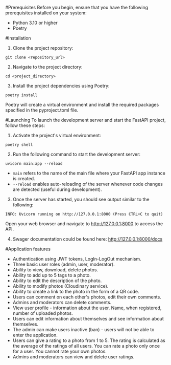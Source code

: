 #Prerequisites
Before you begin, ensure that you have the following prerequisites installed on your system:

- Python 3.10 or higher
- Poetry

#Installation
1. Clone the project repository:
```
git clone <repository_url>
```

2. Navigate to the project directory:
```
cd <project_directory>
```
3. Install the project dependencies using Poetry:
```
poetry install
```
Poetry will create a virtual environment and install the required packages specified in the pyproject.toml file.

#Launching
To launch the development server and start the FastAPI project, follow these steps:

1. Activate the project's virtual environment:
```
poetry shell
```
2. Run the following command to start the development server:
```
uvicorn main:app --reload
```
- ```main``` refers to the name of the main file where your FastAPI app instance is created.
- ```--reload``` enables auto-reloading of the server whenever code changes are detected (useful during development).
3. Once the server has started, you should see output similar to the following:

```
INFO: Uvicorn running on http://127.0.0.1:8000 (Press CTRL+C to quit)
```
Open your web browser and navigate to http://127.0.0.1:8000 to access the API.

4. Swager documentation could be found here: http://127.0.0.1:8000/docs

#Application features
- Authentication using JWT tokens, LogIn-LogOut mechanism.
- Three basic user roles (admin, user, moderator).
- Ability to view, download, delete photos.
- Ability to add up to 5 tags to a photo.
- Ability to edit the description of the photo.
- Ability to modify photos (Cloudinary service).
- Ability to create a link to the photo in the form of a QR code.
- Users can comment on each other's photos, edit their own comments.
- Admins and moderators can delete comments.
- View user profile - information about the user. Name, when registered, number of uploaded photos.
- Users can edit information about themselves and see information about themselves.
- The admin can make users inactive (ban) - users will not be able to enter the application.
- Users can give a rating to a photo from 1 to 5. The rating is calculated as the average of the ratings of all users. You can rate a photo only once for a user. You cannot rate your own photos.
- Admins and moderators can view and delete user ratings.
